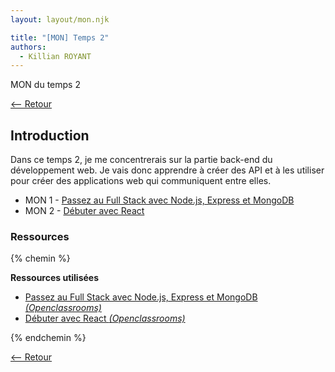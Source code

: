 ```yaml
---
layout: layout/mon.njk

title: "[MON] Temps 2"
authors:
  - Killian ROYANT
---
```


<!-- début résumé -->

MON du temps 2
<!-- fin résumé -->

[<-- Retour](../)

## Introduction

Dans ce temps 2, je me concentrerais sur la partie back-end du développement web. Je vais donc apprendre à créer des API et à les utiliser pour créer des applications web qui communiquent entre elles.

- MON 1 - [Passez au Full Stack avec Node.js, Express et MongoDB](fullstack/)
- MON 2 - [Débuter avec React](react/)

### Ressources

{% chemin %}

**Ressources utilisées**

- [Passez au Full Stack avec Node.js, Express et MongoDB *(Openclassrooms)*](https://openclassrooms.com/fr/courses/6390246-passez-au-full-stack-avec-node-js-express-et-mongodb)
- [Débuter avec React *(Openclassrooms)*](https://openclassrooms.com/fr/courses/7008001-debutez-avec-react)

{% endchemin %}

[<-- Retour](../)
